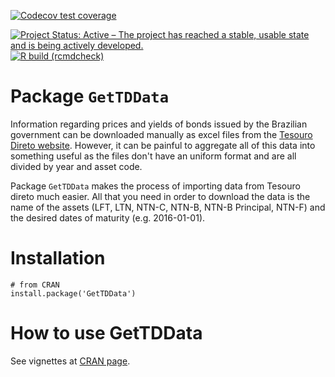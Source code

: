 <!-- badges: start -->
  [![Codecov test coverage](https://codecov.io/gh/msperlin/GetTDData/branch/master/graph/badge.svg)](https://app.codecov.io/gh/msperlin/GetTDData?branch=master)
  <!-- badges: start -->
[![Project Status: Active – The project has reached a stable, usable state and is being actively developed.](https://www.repostatus.org/badges/latest/active.svg)](https://www.repostatus.org/#active)
[![R build (rcmdcheck)](https://github.com/msperlin/GetTDData/workflows/R-CMD-check/badge.svg)](https://github.com/msperlin/GetTDData/actions)

<!-- badges: end -->
  <!-- badges: end -->

# Package `GetTDData`

Information regarding prices and  yields of bonds issued by the Brazilian government can be downloaded manually as excel files from the [Tesouro Direto website](https://www.tesourodireto.com.br/). However, it can be painful to aggregate all of this data into something useful as the files don't have an uniform format and are all divided by year and asset code.

Package `GetTDData` makes the process of importing data from Tesouro direto much easier. All that you need in order to download the data is the name of the assets (LFT, LTN, NTN-C, NTN-B, NTN-B Principal, NTN-F) and the desired dates of maturity (e.g. 2016-01-01). 

# Installation

```
# from CRAN
install.package('GetTDData')
```

# How to use GetTDData

See vignettes at [CRAN page](https://cran.r-project.org/package=GetTDData).
